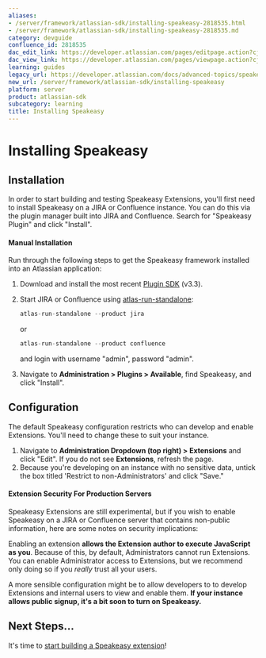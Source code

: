 ```yaml
---
aliases:
- /server/framework/atlassian-sdk/installing-speakeasy-2818535.html
- /server/framework/atlassian-sdk/installing-speakeasy-2818535.md
category: devguide
confluence_id: 2818535
dac_edit_link: https://developer.atlassian.com/pages/editpage.action?cjm=wozere&pageId=2818535
dac_view_link: https://developer.atlassian.com/pages/viewpage.action?cjm=wozere&pageId=2818535
learning: guides
legacy_url: https://developer.atlassian.com/docs/advanced-topics/speakeasy/installing-speakeasy
new_url: /server/framework/atlassian-sdk/installing-speakeasy
platform: server
product: atlassian-sdk
subcategory: learning
title: Installing Speakeasy
---
```

# Installing Speakeasy

## Installation

In order to start building and testing Speakeasy Extensions, you'll first need to install Speakeasy on a JIRA or Confluence instance. You can do this via the plugin manager built into JIRA and Confluence. Search for "Speakeasy Plugin" and click "Install".

#### Manual Installation

Run through the following steps to get the Speakeasy framework installed into an Atlassian application:

1.  Download and install the most recent <a href="/pages/createpage.action?spaceKey=SPEAK&amp;title=Atlassian+Plugin+SDK+Documentation" class="createlink">Plugin SDK</a> (v3.3).  
      
2.  Start JIRA or Confluence using <a href="/pages/createpage.action?spaceKey=SPEAK&amp;title=atlas-run-standalone" class="createlink">atlas-run-standalone</a>:  
      
    ``` javascript
    atlas-run-standalone --product jira
    ```

    or  
      
    ``` javascript
    atlas-run-standalone --product confluence
    ```

    and login with username "admin", password "admin".  
      
3.  Navigate to **Administration &gt; Plugins &gt; Available**, find Speakeasy, and click "Install".

## Configuration

The default Speakeasy configuration restricts who can develop and enable Extensions. You'll need to change these to suit your instance.

1.  Navigate to **Administration Dropdown (top right) &gt; Extensions** and click "Edit". If you do not see **Extensions**, refresh the page.
2.  Because you're developing on an instance with no sensitive data, untick the box titled 'Restrict to non-Administrators' and click "Save."  
      

#### Extension Security For Production Servers

Speakeasy Extensions are still experimental, but if you wish to enable Speakeasy on a JIRA or Confluence server that contains non-public information, here are some notes on security implications:

Enabling an extension **allows the Extension author to execute JavaScript as you**. Because of this, by default, Administrators cannot run Extensions. You can enable Administrator access to Extensions, but we recommend only doing so if you *really* trust all your users.

A more sensible configuration might be to allow developers to to develop Extensions and internal users to view and enable them. **If your instance allows public signup, it's a bit soon to turn on Speakeasy.**

## Next Steps...

It's time to [start building a Speakeasy extension](https://developer.atlassian.com/display/SPEAK/Speakeasy+Extension+Development+Guide)!


















































































